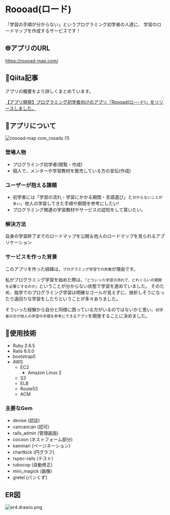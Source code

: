 # Roooad(ロード)

「学習の手順が分からない」というプログラミング初学者の人達に、
学習のロードマップを作成するサービスです！

## 🌐アプリのURL
https://roooad-map.com/

## 📗Qiita記事
アプリの概要をより詳しくまとめています。

[【アプリ開発】プログラミング初学者向けのアプリ『Roooad(ロ---ド)』をリリースしました。](https://qiita.com/moko_samejima/items/f5881794b0fa90498d01)
## 📳アプリについて
![roooad-map com_rooads (1)](https://user-images.githubusercontent.com/72369165/138379056-f1efb072-ceb9-488f-93b3-f351b81ab6e7.png)
### 登場人物

- プログラミング初学者(閲覧・作成)
- 個人で、メンターや学習教材を販売している方の宣伝(作成)

### ユーザーが抱える課題

- 初学者には「学習の流れ・学習にかかる期間・言語選び」と`分からないことが多い`。他人の学習してきた手順や期間を参考にしたい!
- プログラミング関連の学習教材やサービスの認知をして貰いたい。

### 解決方法

自身の学習終了までのロードマップを公開＆他人のロードマップを見られるアプリケーション

### サービスを作った背景
このアプリを作った経緯は、`プログラミング学習での失敗`が理由です。

私がプログラミング学習を始めた際は、`「どういった学習の流れで、どれくらいの期間を必要とするのか」`ということが分からない状態で学習を進めていました。
そのため、独学でのプログラミング学習は明確なゴールが見えずに、挫折しそうになったり遠回りな学習をしたりということが多々ありました。

そういった経験から自分と同様に困っている方がいるのではないかと思い、`初学者の方が他人の学習の手順を参考にできるアプリ`を開発することに決めました。

## 🔧使用技術

- Ruby 2.6.5
- Rails 6.0.0
- bootstrap5
- AWS
  - EC2
    - Amazon Linux 2
  - S3
  - ELB
  - Route53
  - ACM

### 主要なGem

- devise (認証)
- cancancan (認可)
- rails_admin (管理画面)
- cocoon (ネストフォーム部分)
- kaminari (ページネーション)
- chartkick (円グラフ)
- rspec-rails (テスト)
- rubocop (自動修正)
- mini_magick (画像)
- gretel (パンくず)

## ER図
![er4.drawio.png](https://qiita-image-store.s3.ap-northeast-1.amazonaws.com/0/2000558/bf68de88-c23f-77aa-63b6-6b5e4a7b56ae.png)




